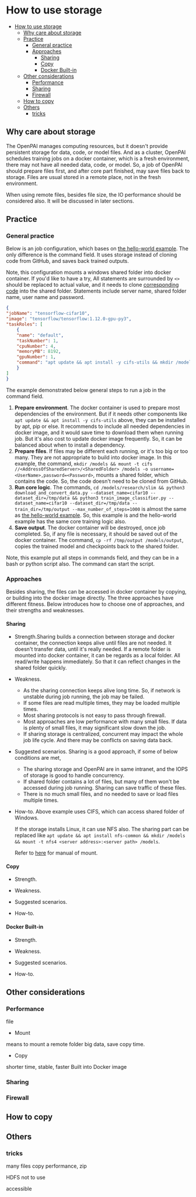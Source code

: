 # How to use storage

- [How to use storage](#how-to-use-storage)
  - [Why care about storage](#why-care-about-storage)
  - [Practice](#practice)
    - [General practice](#general-practice)
    - [Approaches](#approaches)
      - [Sharing](#sharing)
      - [Copy](#copy)
      - [Docker Built-in](#docker-built-in)
  - [Other considerations](#other-considerations)
    - [Performance](#performance)
    - [Sharing](#sharing-1)
    - [Firewall](#firewall)
  - [How to copy](#how-to-copy)
  - [Others](#others)
    - [tricks](#tricks)

## Why care about storage

The OpenPAI manages computing resources, but it doesn't provide persistent storage for data, code, or model files. And as a cluster, OpenPAI schedules training jobs on a docker container, which is a fresh environment, there may not have all needed data, code, or model. So, a job of OpenPAI should prepare files first, and after core part finished, may save files back to storage. Files are usual stored in a remote place, not in the fresh environment.

When using remote files, besides file size, the IO performance should be considered also. It will be discussed in later sections.

## Practice

### General practice

Below is an job configuration, which bases on [the hello-world example](training.md#submit-a-hello-world-job). The only difference is the command field. It uses storage instead of cloning code from GitHub, and saves back trained outputs.

Note, this configuration mounts a windows shared folder into docker container. If you'd like to have a try, All statements are surrounded by `<>` should be replaced to actual value, and it needs to clone [corresponding code](https://github.com/tensorflow/models) into the shared folder. Statements include server name, shared folder name, user name and password.

```json
{
"jobName": "tensorflow-cifar10",
"image": "tensorflow/tensorflow:1.12.0-gpu-py3",
"taskRoles": [
    {
    "name": "default",
    "taskNumber": 1,
    "cpuNumber": 4,
    "memoryMB": 8192,
    "gpuNumber": 1,
    "command": "apt update && apt install -y cifs-utils && mkdir /models && mount -t cifs //<AddressOfSharedServer>/<SharedFolder> /models -o username=<UserName>,password=<Password> && cd /models/research/slim && python3 download_and_convert_data.py --dataset_name=cifar10 --dataset_dir=/tmp/data && python3 train_image_classifier.py --dataset_name=cifar10 --dataset_dir=/tmp/data --train_dir=/tmp/output --max_number_of_steps=1000 && cp -rf /tmp/output /models/output"
    }
]
}
```

The example demonstrated below general steps to run a job in the command field.

1. **Prepare environment**. The docker container is used to prepare most dependencies of the environment. But if it needs other components like `apt update && apt install -y cifs-utils` above, they can be installed by apt, pip or else. It recommends to include all needed dependencies in docker image, and it would save time to download them when running job. But it's also cost to update docker image frequently. So, it can be balanced about when to install a dependency.
2. **Prepare files**. If files may be different each running, or it's too big or too many. They are not appropriate to build into docker image. In this example, the command, `mkdir /models && mount -t cifs //<AddressOfSharedServer>/<SharedFolder> /models -o username=<UserName>,password=<Password>`, mounts a shared folder, which contains the code. So, the code doesn't need to be cloned from GitHub.
3. **Run core logic**. The commands, `cd /models/research/slim && python3 download_and_convert_data.py --dataset_name=cifar10 --dataset_dir=/tmp/data && python3 train_image_classifier.py --dataset_name=cifar10 --dataset_dir=/tmp/data --train_dir=/tmp/output --max_number_of_steps=1000` is almost the same as [the hello-world example](training.md#submit-a-hello-world-job). So, this example is and the hello-world example has the same core training logic also.
4. **Save output**. The docker container will be destroyed, once job completed. So, if any file is necessary, it should be saved out of the docker container. The command, `cp -rf /tmp/output /models/output`, copies the trained model and checkpoints back to the shared folder.

Note, this example put all steps in commands field, and they can be in a bash or python script also. The command can start the script.

### Approaches

Besides sharing, the files can be accessed in docker container by copying, or building into the docker image directly. The three approaches have different fitness. Below introduces how to choose one of approaches, and their strengths and weaknesses.

#### Sharing

- Strength.Sharing builds a connection between storage and docker container, the connection keeps alive until files are not needed. It doesn't transfer data, until it's really needed. If a remote folder is mounted into docker container, it can be regards as a local folder. All read/write happens immediately. So that it can reflect changes in the shared folder quickly.

- Weakness.
  - As the sharing connection keeps alive long time. So, if network is unstable during job running, the job may be failed.
  - If some files are read multiple times, they may be loaded multiple times.
  - Most sharing protocols is not easy to pass through firewall.
  - Most approaches are low performance with many small files. If data is plenty of small files, it may significant slow down the job.
  - If sharing storage is centralized, concurrent may impact the whole job life cycle. And there may be conflicts on saving data back.

- Suggested scenarios. Sharing is a good approach, if some of below conditions are met,
  - The sharing storage and OpenPAI are in same intranet, and the IOPS of storage is good to handle concurrency.
  - If shared folder contains a lot of files, but many of them won't be accessed during job running. Sharing can save traffic of these files.
  - There is no much small files, and no needed to save or load files multiple times.

- How-to. Above example uses CIFS, which can access shared folder of Windows.

  If the storage installs Linux, it can use NFS also. The sharing part can be replaced like `apt update && apt install nfs-common && mkdir /models && mount -t nfs4 <server address>:<server path> /models`.

  Refer to [here](https://www.linux.org/docs/man8/mount.html) for manual of mount.

#### Copy

- Strength.

- Weakness.

- Suggested scenarios.

- How-to.

#### Docker Built-in

- Strength.

- Weakness.

- Suggested scenarios.

- How-to.

## Other considerations


### Performance

file

- Mount

means to mount a remote folder
big data, save copy time.

- Copy

shorter time, stable, faster
Built into Docker image

### Sharing

### Firewall

## How to copy

## Others

### tricks

many files copy performance, zip

HDFS not to use

accessible

